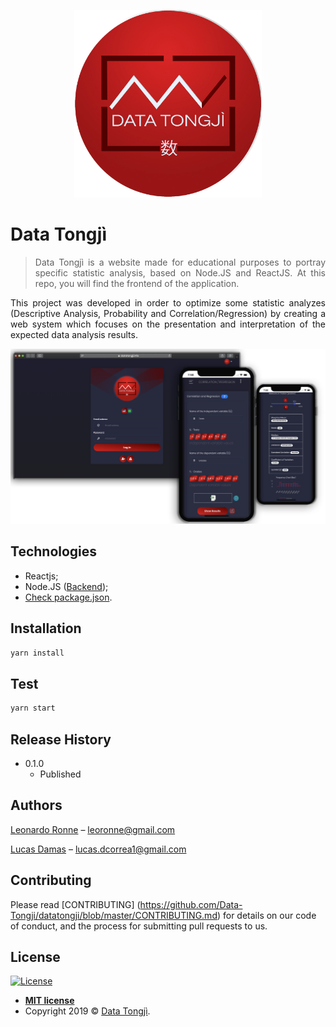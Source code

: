 <p align="center">
  <img src="src/assets/img/logoTong.png" width="300px"/>
</p>

# Data Tongjì
> <p align="justify">Data Tongjì is a website made for educational purposes to portray specific statistic analysis, based on Node.JS and ReactJS. At this repo, you will find the frontend of the application.</p>

<p align="justify">
This project was developed in order to optimize some statistic analyzes (Descriptive Analysis, Probability and Correlation/Regression) by creating a web system which focuses on the presentation and interpretation of the expected data analysis results.
</p>

<p align="center">
  <img src="src/assets/img/banner.png" width="800px"/>
</p>

## Technologies

  - Reactjs;
  - Node.JS ([Backend](https://github.com/Data-Tongji/datatongji-backend));
  - [Check package.json](/src/package.json).

## Installation

```sh
yarn install
```

## Test

```sh
yarn start
```

## Release History

* 0.1.0
    * Published

## Authors

[Leonardo Ronne](https://github.com/leoronne) – leoronne@gmail.com

[Lucas Damas](https://github.com/lucasdcorrea1) – lucas.dcorrea1@gmail.com


## Contributing

Please read [CONTRIBUTING] (https://github.com/Data-Tongji/datatongji/blob/master/CONTRIBUTING.md) for details on our code of conduct, and the process for submitting pull requests to us.

## License

[![License](http://img.shields.io/:license-mit-blue.svg?style=flat-square)](http://badges.mit-license.org)
- **[MIT license](https://github.com/Data-Tongji/datatongji/blob/master/LICENCE)**
- Copyright 2019 © <a href="https://github.com/Data-Tongji" target="_blank">Data Tongjì</a>.
